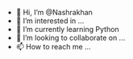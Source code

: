 - 👋 Hi, I’m @Nashrakhan
- 👀 I’m interested in ...
- 🌱 I’m currently learning Python
- 💞️ I’m looking to collaborate on ...
- 📫 How to reach me ...

<!---
Nashrakhan/Nashrakhan is a ✨ special ✨ repository because its `README.md` (this file) appears on your GitHub profile.
You can click the Preview link to take a look at your changes.
--->
